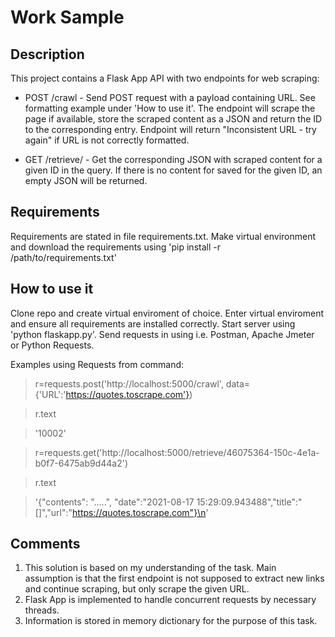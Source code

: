 # Work Sample
## Description
This project contains a Flask App API with two endpoints for web scraping:
* POST /crawl - Send POST request with a payload containing URL. See formatting example under 'How to use it'. The endpoint will scrape the page if available, store the scraped content as a JSON and return the ID to the corresponding entry. Endpoint will return "Inconsistent URL - try again" if URL is not correctly formatted.

* GET /retrieve/<ID> - Get the corresponding JSON with scraped content for a given ID in the query. If there is no content for saved for the given ID, an empty JSON will be returned.

## Requirements
Requirements are stated in file requirements.txt. Make virtual environment and download the requirements using 'pip install -r /path/to/requirements.txt'

## How to use it
Clone repo and create virtual enviroment of choice. Enter virtual enviroment and ensure all requirements are installed correctly. Start server using 'python flaskapp.py'. Send requests in using i.e. Postman, Apache Jmeter or Python Requests. 

Examples using Requests from command:

> r=requests.post('http://localhost:5000/crawl', data={'URL':'https://quotes.toscrape.com'})
  
> r.text

>'10002'

> r=requests.get('http://localhost:5000/retrieve/46075364-150c-4e1a-b0f7-6475ab9d44a2')
  
> r.text

>'{"contents": ".....", "date":"2021-08-17 15:29:09.943488","title":"[<title>Quotes to Scrape</title>]","url":"https://quotes.toscrape.com"}\n'


## Comments
1. This solution is based on my understanding of the task. Main assumption is that the first endpoint is not supposed to extract new links and continue scraping, but only scrape the given URL. 
2. Flask App is implemented to handle concurrent requests by necessary threads. 
3. Information is stored in memory dictionary for the purpose of this task.
